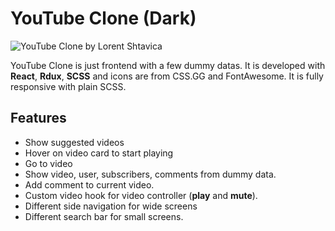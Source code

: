 # YouTube Clone (Dark)

<img src="https://ls30378.github.io/portfolio-page-stack/images/youtube-clone.png" alt="YouTube Clone by Lorent Shtavica" />

YouTube Clone is just frontend with a few dummy datas. It is developed with **React**, **Rdux**, **SCSS** and icons are from CSS.GG and FontAwesome. It is fully responsive with plain SCSS.

## Features
* Show suggested videos
* Hover on video card to start playing
* Go to video
* Show video, user, subscribers, comments from dummy data.
* Add comment to current video.
* Custom video hook for video controller (**play** and **mute**).
* Different side navigation for wide screens
* Different search bar for small screens.
